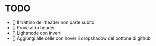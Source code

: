# TODO

- [] Il trattino dell'header non parte subito
- [] Prova altro header
- [] Lightmode con invert
- [] Aggiungi alle celle con hover il dropshadow del bottone di github